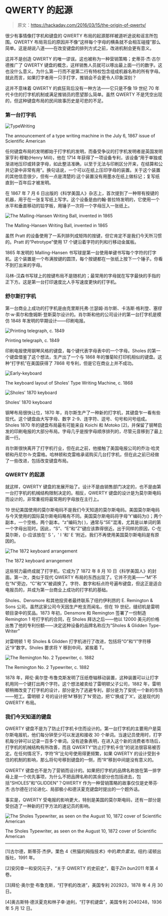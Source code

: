 # QWERTY 的起源

> 原文：<https://hackaday.com/2016/03/15/the-origin-of-qwerty/>

很少有事情像打字机和键盘的 QWERTY 布局的起源那样被道听途说和谣言所包围。QWERTY 布局背后的原因并不像“这样每个字母的横条就不会相互碰撞”那么简单。这是胡说八道——在改变键盘的排列方式之前，改进机制会更有意义。

这并不是创造 QWERTY 的唯一谬误。这也被称为一种营销策略；史蒂芬·杰·古尔德推广了 QWERTY 键盘的概念，这样销售人员就可以啄出最上面一行的数字。这也没什么意义。为什么第一行而不是第二行有特权包含组成机器名称的所有字母。就此而言，如果打字者用一只手打字，推销会不会更令人印象深刻？

这并不意味着 QWERTY 的疯狂背后没有一种方法——它只是不像 19 世纪 70 年代卡住的打字机机制或满足推销员的愿望那么简单。虽然 QWERTY 不是凭空出现的，但这种键盘布局的民间故事历史是可悲的不足。

### 第一台打字机

![TypeWriting](img/394df56e94d7d36717c13b8f85d230ba.png)

The announcement of a type writing machine in the July 6, 1867 issue of Scientific American

任何键盘布局的发明都始于打字机的发明，而备受争议的打字机发明者是英国发明家亨利·穆勒(Henry Mill)，他在 1714 年获得了一项设备专利，该设备“用于单独或渐进地压印或转录字母，如此整洁准确，以至于无法与印刷区分开来，在结算和公共记录中非常有用”。换句话说，一个可以在纸上压印字母的装置。关于这个装置的其他信息很少，但有一点是清楚的:这个装置没有用墨水在纸上做标记；复写纸直到一百年后才被发明。

在 1867 年 7 月 6 日出版的《科学美国人》杂志上，首次提到了一种带有按键的机器，用于在一张复写纸上写字。这个设备是由约翰·普拉特发明的，它使用一个水平和垂直移动的铅字板，用锤子一次将一个字母压入一张纸上。

![The Malling-Hansen Writing Ball, invented in 1865](img/e7ec0219a7a301a2178b8ced5b291568.png)

The Malling-Hansen Writing Ball, invented in 1865

虽然 Pratt 的设备使用了一系列排列成矩阵的按键，但它肯定不是我们今天所习惯的。Pratt 的“Petrotype”使用 17 个键沿着字符的列和行移动金属板。

1865 年发明的 Malling-Hansen 书写球是第一台使用单键书写每个字符的打字机。这个装置是一个布满按键的圆顶，每个按键都在一张纸上按下一个锤子。你看不到打出来的字母。

马林-汉森书写球上的按键布局不是随机的；最常用的字母就在写字最快的手指的正下方。这是第一台打印速度比人手写速度更快的打字机。

### 舒尔斯打字机

第一台商业上成功的打字机是由克里斯托弗·兰瑟姆·肖尔斯、卡洛斯·格利登、塞缪尔·w·索尔和詹姆斯·登斯莫尔设计的。肖尔斯和他的公司设计的第一台打字机是模仿 1848 年发明的早期设计——印刷电报。

![Printing telegraph, c. 1849](img/fa46fd0f7475fe1629c6e9cd0bee5e66.png)

Printing telegraph, c. 1849

印刷电报使用钢琴风格的键盘，每个键代表字母表中的一个字母。Sholes 的第一个键盘借鉴了这个想法，生产出了一个与 1868 年的雏菊轮打印机相似的键盘。这种“打字机”在美国获得了 7868 号专利，但是它在商业上并不成功。

![Early-keyboard](img/69d703f5d3f286ede7db8a3f2cf6f313.png)

The keyboard layout of Sholes’ Type Writing Machine, c. 1868

![Sholes' 1870 keyboard](img/d844d54e6d910896b4d1faaa09791f43.png)

Sholes’ 1870 keyboard

钢琴布局很快让位，1870 年，肖尔斯生产了一种新的打字机，其键盘乍一看有些现代。这个键盘由大写字母、数字 2-9、连字符、逗号、句号和问号组成。Sholes 1870 年的键盘布局最有可能来自 Koichi 和 Motoko [2]，并保留了钢琴启发的印刷电报的大部分布局。字母几乎是按字母顺序排列的，尽管元音移到了最上面一行。

肖尔斯很快离开了打字机行业，但在此之前，他接触了美国电报公司的乔治·哈灵顿和丹尼尔·h·克雷格。哈林顿和克雷格承诺购买几台打字机，但在此之前已经做了一些改进，包括改变键盘布局。

### QWERTY 的起源

就这样，QWERTY 键盘的发展开始了。设计不是由销售部门决定的，也不是由第一台打字机的机械结构限制决定的。相反，QWERTY 键盘的设计是为莫尔斯电码而设计的，非常重视将最常用的字母放在主行上。

19 世纪美国使用的莫尔斯电码不是我们今天知道的莫尔斯电码。美国莫尔斯电码与今天使用的国际莫尔斯电码略有不同。美国莫尔斯电码将字母‘Y’编码为()；两个副本，一个空格，两个副本。“z”编码为( )，通常与“SE”混淆，尤其是以单词的第一个字母出现时。因此，“S”、“E”和“Z”键应该靠得很近。出于同样的原因，C-在莫尔斯，()-应该放在' S '，' I '和' E '附近。我们不再使用美国莫尔斯电码是有原因的。

![The 1872 keyboard arrangement](img/bd7b47cd0c93d4594994d7f909ebac58.png)

The 1872 keyboard arrangement

这些努力最终成就了打字机，它成为了 1872 年 8 月 10 日《科学美国人》的封面。第一次，类似于现代 QWERTY 布局的东西出现了。它并不完美——“M”不在“N”旁边，“C”和“X”被调换了。字符、数字和标点符号遍布键盘，但这正是适合电报员的，并成为第一台商业上成功的打字机的基础。

Sholes、Densmore 和其他投资者最终联系了纽约伊利昂的 E. Remington & Sons 公司。虽然这家公司今天因生产枪支而闻名，但在 19 世纪，缝纫机是雷明顿目录中的奖品。1873 年初，Densmore 和 Remington 签署了一份制造 Remington 1 号打字机的合同，在 Sholes 拜访之后——他以 12000 美元的价格出售了他的专利份额——决定这种设备的品牌名称应为“Sholes & Glidden Type-Writer”

对雷明顿 1 号 Sholes & Glidden 打字机进行了改进，包括将“O”和“I”字符移近“9”数字。Sholes 要求将 Y 移到中间，紧挨着 T。

![The Remington No. 2 Typewriter, c. 1882](img/4bce41622d99e52fbec62ff471939f1e.png)

The Remington No. 2 Typewriter, c. 1882

1878 年，拜伦·奥尔登·布鲁克斯发明了压纸卷轴移动装置，这种装置可以让打字机用同一个键打出两个字符。这个想法被卖给了雷明顿父子公司，1882 年，雷明顿稍微改变了打字机的设计，部分是为了逃避专利，部分是为了安抚一个新的市场——短工。雷明顿 2 号的设计把‘M’移到了‘N’旁边，把‘C’换成了‘X’。这是现代的 QWERTY 布局。

### 我们今天知道的键盘

QWERTY 键盘不是为了防止打字机卡住而设计的。第一台打字机的主要用户是莫尔斯电报机，他们每分钟至少可以发送和接收 30 个单词。当速记员使用时，打字机每分钟可以记录一百多个单词。没有迹象表明，在进入这个新的消费者市场后，打字机的机械结构有所改善，而且 QWERTY“防止打字机卡住”的说法很容易被否定。在任何情况下，字符“R”比句号使用得更频繁，如果 QWERTY 的设计受到卡住的机制的影响，那么将句号移到键盘的一侧，而“R”移到中间是没有意义的。

QWERTY 键盘也不是为了营销而设计的。如果把打字机的品牌名称放在第一排字母上是一个优先事项，为什么不把品牌名称的其余部分也包括进去，包括“SHOLES”和“GLIDDEN”？QWERTY 作为一种营销策略的故事仅仅是史蒂芬·杰·古尔德在讨论进化、局部极小和德沃夏克键盘时提出的一个题外话。

事实是，QWERTY 受电报的影响更大，特别是美国的莫尔斯电码，还有一部分是受创造了一种新的打字方法的速记员的影响。

![The Sholes Typewriter, as seen on the August 10, 1872 cover of Scientific American](img/873c75180c41221672d971f1e748759f.png)

The Sholes Typewriter, as seen on the August 10, 1872 cover of Scientific American

* * *

[1]古尔德，斯蒂芬·杰伊。栗色 4《熊猫的拇指技术》中的*欺负雷龙*。纽约:诺顿出版社，1991 年。

[2]安冈幸一和安冈元子，“关于 QWERTY 的史前史”，载于*Zin bun*2011 年第 4 卷。

[3]拜伦·奥尔登·布鲁克斯，“打字机的改进”，美国专利 202923，1878 年 4 月 30 日。

[4]奥古斯特·德沃夏克和林子幸·迪利，“打字机键盘”，美国专利 2040248，1936 年 5 月 12 日。
